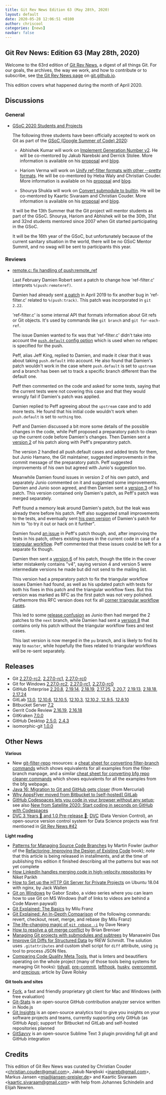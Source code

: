 ```yaml
---
title: Git Rev News Edition 63 (May 28th, 2020)
layout: default
date: 2020-05-28 12:06:51 +0100
author: chriscool
categories: [news]
navbar: false
---
```


## Git Rev News: Edition 63 (May 28th, 2020)

Welcome to the 63rd edition of [Git Rev News](https://git.github.io/rev_news/rev_news/),
a digest of all things Git. For our goals, the archives, the way we work, and how to contribute or to
subscribe, see [the Git Rev News page](https://git.github.io/rev_news/rev_news/) on [git.github.io](http://git.github.io).

This edition covers what happened during the month of April 2020.

## Discussions

### General

* [GSoC 2020 Students and Projects](https://lore.kernel.org/git/CAP8UFD1iBxiOZ_OA4DbMF9Kx2UHL15TPygoX6x-JrDGuReG1Vw@mail.gmail.com/)

  The following three students have been officially accepted to work on Git
  as part of the [GSoC (Google Summer of Code) 2020](https://summerofcode.withgoogle.com/):

  - Abhishek Kumar will work on
    [Implement Generation Number v2](https://summerofcode.withgoogle.com/projects/#6140278689234944).
    He will be co-mentored by Jakub Narebski and Derrick Stolee.
    More information is available on his
    [proposal](https://lore.kernel.org/git/20200326101520.GA19326@Abhishek-Arch/)
    and [blog](https://abhishekkumar2718.github.io/blog).

  - Hariom Verma  will work on
    [Unify ref-filter formats with other --pretty formats](https://summerofcode.withgoogle.com/projects/#4593212745842688).
    He  will be co-mentored by Heba Waly and Christian Couder.
    More information is available on his
    [proposal](https://lore.kernel.org/git/CA+CkUQ966swTrR7D2vxgQ2ZA3E=Le=u8yvEAopOsphoCWGgDeg@mail.gmail.com/)
    and [blog](https://harry-hov.github.io/blogs/posts/).

  - Shourya Shukla will work on
    [Convert submodule to builtin](https://summerofcode.withgoogle.com/projects/#6451304047575040).
    He will be co-mentored by Kaartic Sivaraam and Christian Couder.
    More information is available on his
    [proposal](https://lore.kernel.org/git/20200325185053.10274-1-shouryashukla.oo@gmail.com/)
    and [blog](https://shouryashukla.blogspot.com/).

  It will be the 13th Summer that the Git project will mentor students
  as part of the GSoC. Shourya, Hariom and Abhishek will be the 30th,
  31st and 32nd students mentored since 2007 when Git started
  participating in the GSoC.

  It will be the 16th year of the GSoC, but unfortunately because of
  the current sanitary situation in the world, there will be no GSoC
  Mentor Summit, and no swag will be sent to participants this year.

### Reviews

* [remote.c: fix handling of push:remote_ref](https://lore.kernel.org/git/20200228172455.1734888-1-damien.olivier.robert+git@gmail.com/)

  Last February Damien Robert sent a patch to change how
  'ref-filter.c' interprets `%(push:remoteref)`.

  Damien had already sent [a patch](https://lore.kernel.org/git/20190417081754.bd27mjxjx7qdxhty@doriath/)
  in April 2019 to fix another bug in 'ref-filter.c'
  related to `%(push:track)`. This patch was incorporated in `git 2.22`.

  'ref-filter.c' is some internal API that formats information about
  Git refs or Git objects. It's used by commands like `git branch` and
  `git for-each-ref`.

  The issue Damien wanted to fix was that 'ref-filter.c' didn't take
  into account the [`push.default` config option](https://git-scm.com/docs/git-config#Documentation/git-config.txt-pushdefault)
  which is used when no refspec is specified for the push.

  Peff, alias Jeff King, replied to Damien, and made it clear that it
  was about taking `push.default` into account. He also found that
  Damien's patch wouldn't work in the case where `push.default` is set
  to `upstream` and a branch has been set to track a specific branch
  different than the default one.

  Peff then commented on the code and asked for some tests, saying
  that the current tests were not covering this case and that they
  would wrongly fail if Damien's patch was applied.

  Damien replied to Peff agreeing about the `upstream` case and to add
  more tests. He found that his initial code wouldn't work when
  `push.default` is set to `nothing` too.

  Peff and Damien discussed a bit more some details of the possible
  changes in the code, while Peff proposed a preparatory patch to
  clean up the current code before Damien's changes. Then Damien sent
  a [version 2](https://lore.kernel.org/git/20200303161223.1870298-1-damien.olivier.robert+git@gmail.com/)
  of his patch along with Peff's preparatory patch.

  The version 2 handled all push.default cases and added tests for
  them, but Junio Hamano, the Git maintainer, suggested improvements
  in the commit message of the preparatory patch. Peff suggested
  improvements of his own but agreed with Junio's suggestion too.

  Meanwhile Damien found issues in version 2 of his own patch, and
  separately Junio commented on it and suggested some
  improvements. Damien and Junio soon agreed, and then Damien sent a
  [version 3](https://lore.kernel.org/git/20200312164558.2388589-1-damien.olivier.robert+git@gmail.com/)
  of his patch. This version contained only Damien's patch, as Peff's
  patch was merged separately.

  Peff found a memory leak around Damien's patch, but the leak was
  already there before his patch. Peff also suggested small
  improvements to the tests, and eventually sent
  [his own version](https://public-inbox.org/git/20200328133134.GA1196665@coredump.intra.peff.net/)
  of Damien's patch for him to "to try it out or hack on it further".

  Damien found [an issue](https://public-inbox.org/git/20200416151213.xbo5x6jt477ezwvo@feanor/)
  in Peff's patch though, and, after improving the tests in his patch,
  others existing issues in the current code in case of a
  [triangular workflow](https://public-inbox.org/git/20200406160439.gg5uu6kepnyxpvuc@feanor/).
  Peff commented that these issues could be left for a separate fix
  though.

  Damien then sent a
  [version 6](https://lore.kernel.org/git/20200406175648.25737-1-damien.olivier.robert+git@gmail.com/)
  of his patch, though the title in the cover letter mistakenly
  contains "v4", saying version 4 and version 5 were intermediate
  versions he made but did not send to the mailing list.

  This version had a preparatory patch to fix the triangular workflow
  issues Damien had found, as well as his updated patch with tests for
  both his fixes in this patch and the triangular workflow fixes. But
  this version was marked as RFC as the first patch was not very
  polished. Furthermore this RFC version does not fix all
  [corner triangular workflow cases](https://lore.kernel.org/git/20200418173651.djzriazxj5kbo6ax@doriath/).

  This led to some [release confusion](https://lore.kernel.org/git/20200416211208.xqnnrkvcl2jw3ejr@doriath/)
  as Junio then had merged the 2 patches to the `next` branch, while
  Damien had sent a
  [version 8](https://lore.kernel.org/git/20200416150355.635436-1-damien.olivier.robert+git@gmail.com/)
  that contains only his patch without the triangular workflow fixes
  and test cases.

  This last version is now merged in the `pu` branch, and is
  likely to find its way to `master`, while hopefully the fixes
  related to triangular workflows will be re-sent separately.

<!---
### Support
-->

<!---
## Developer Spotlight:
-->

## Releases

+ Git [2.27.0-rc2](https://lore.kernel.org/git/xmqqtv02mt2m.fsf@gitster.c.googlers.com/),
[2.27.0-rc1](https://public-inbox.org/git/xmqqsgfuv2ko.fsf@gitster.c.googlers.com/),
[2.27.0-rc0](https://public-inbox.org/git/xmqqy2punll7.fsf@gitster.c.googlers.com/)
+ Git for Windows [2.27.0-rc2](https://github.com/git-for-windows/git/releases/tag/v2.27.0-rc2.windows.1),
[2.27.0-rc1](https://github.com/git-for-windows/git/releases/tag/v2.27.0-rc1.windows.1),
[2.27.0-rc0](https://github.com/git-for-windows/git/releases/tag/v2.27.0-rc0.windows.1)
+ GitHub Enterprise [2.20.8](https://enterprise.github.com/releases/2.20.8/notes),
[2.19.14](https://enterprise.github.com/releases/2.19.14/notes),
[2.18.19](https://enterprise.github.com/releases/2.18.19/notes),
[2.17.25](https://enterprise.github.com/releases/2.17.25/notes),
[2.20.7](https://enterprise.github.com/releases/2.20.7/notes),
[2.19.13](https://enterprise.github.com/releases/2.19.13/notes),
[2.18.18](https://enterprise.github.com/releases/2.18.18/notes),
[2.17.24](https://enterprise.github.com/releases/2.17.24/notes)
+ GitLab [13.0](https://about.gitlab.com/releases/2020/05/06/gitlab-com-13-0-breaking-changes/),
[12.10.6](https://about.gitlab.com/releases/2020/05/15/gitlab-12-10-6-released/),
[12.10.5](https://about.gitlab.com/releases/2020/05/13/gitlab-12-10-5-released/),
[12.10.3](https://about.gitlab.com/releases/2020/05/04/gitlab-12-10-3-released/),
[12.10.2, 12.9.5, 12.8.10](https://about.gitlab.com/releases/2020/04/30/security-release-12-10-2-released/)
+ Bitbucket Server [7.2](https://confluence.atlassian.com/bitbucketserver/bitbucket-server-release-notes-872139866.html)
+ Gerrit Code Review [2.16.19](https://www.gerritcodereview.com/2.16.html#21619),
[2.16.18](https://www.gerritcodereview.com/2.16.html#21618)
+ GitKraken [7.0.0](https://support.gitkraken.com/release-notes/current)
+ GitHub Desktop [2.5.0](https://desktop.github.com/release-notes/),
[2.4.3](https://desktop.github.com/release-notes/)
+ isomorphic-git [1.0.0](https://isomorphic-git.org/blog/2020/02/25/version-1-0-0)

## Other News

__Various__

* New [git-filter-repo](https://github.com/newren/git-filter-repo) resources:
  a [cheat sheet for converting filter-branch commands](https://github.com/newren/git-filter-repo/blob/master/Documentation/converting-from-filter-branch.md#cheat-sheet-conversion-of-examples-from-the-filter-branch-manpage)
  which shows equivalents for all examples from the filter-branch manpage, and a similar
  [cheat sheet for converting bfg repo cleaner commands](https://github.com/newren/git-filter-repo/blob/master/Documentation/converting-from-bfg-repo-cleaner.md#cheat-sheet-conversion-of-examples-from-bfg)
  which shows equivalents for all the examples from the bfg webpage.
* [Java 16: Migration to Git and GitHub gets closer](https://jaxenter.com/java-16-migration-to-git-and-github-jdk-172076.html)
  (from Mercurial)
* [Why AppsFlyer moved from Bitbucket to [self-hosted] GitLab](https://about.gitlab.com/blog/2020/04/27/appsflyer-moves-to-gitlab/)
* [GitHub Codespaces lets you code in your browser without any setup](https://thenextweb.com/dd/2020/05/06/github-codespace-lets-you-code-in-your-browser-without-any-setup/);
  see also [New from Satellite 2020: Start coding in seconds on GitHub with Codespaces](https://github.blog/2020-05-06-new-from-satellite-2020-github-codespaces-github-discussions-securing-code-in-private-repositories-and-more/#codespaces)
* [DVC 3 Years 🎉 and 1.0 Pre-release 🚀](https://dvc.org/blog/dvc-3-years-and-1-0-release);
  [DVC](https://dvc.org) (Data Version Control), an open-source version control
  system for Data Science projects was first mentioned in [Git Rev News #42](https://git.github.io/rev_news/2018/08/22/edition-42/)


__Light reading__

* [Patterns for Managing Source Code Branches](https://martinfowler.com/articles/branching-patterns.html)
  by Martin Fowler (author of the [Refactoring: Improving the Design of Existing Code](https://martinfowler.com/books/refactoring.html) book);
  _note_ that this article is being released in installments,
  and at the time of publishing this edition it finished describing all the patterns but was not yet complete
* [How LinkedIn handles merging code in high-velocity repositories](https://engineering.linkedin.com/blog/2020/continuous-integration)
  by Niket Parikh
* [How to Set up the HTTP Git Server for Private Projects](https://thenewstack.io/how-to-set-up-the-http-git-server-for-private-projects/)
  on Ubuntu 18.04 with nginx, by Jack Wallen
* [Git on Windows](https://code-maven.com/git-on-windows) by Gabor Szabo,
  a video series where you can learn how to use Git on MS Windows
  (half of links to videos are behind a Code Maven paywall)
* [Git Explained: The Basics](https://dev.to/milu_franz/git-explained-the-basics-igc)
  by Milu Franz
* [Git Explained: An In-Depth Comparison](https://dev.to/milu_franz/git-explained-an-in-depth-comparison-18mk)
  of the following commands: revert, checkout, reset, merge, and rebase
  (by Milu Franz)
* [The life-changing magic of `git rebase -i`](https://opensource.com/article/20/4/git-rebase-i)
  by Dave Neary
* [How to resolve a git merge conflict](https://opensource.com/article/20/4/git-merge-conflict)
  by Brian Breniser
* [Managing Git projects with submodules and subtrees](https://opensource.com/article/20/5/git-submodules-subtrees)
  by Manaswini Das
* [Improve Git Diffs for Structured Data](https://blog.afoolishmanifesto.com/posts/improve-git-diffs-structured-data/)
  by fREW Schmidt.  The solution uses `.gitattributes` and custom shell script
  for `diff` attribute, using `jq` tool to process JSON files.
* [Comparing Code Quality Meta Tools](https://blog.urth.org/2020/05/08/comparing-code-quality-meta-tools/),
  that is linters and beautifiers operating on the whole project
  (many of those tools being systems for managing Git hooks):
  [tidyall][], [pre-commit][], [lefthook][], [husky][], [overcommit][], and [precious][];
  article by Dave Rolsky

[tidyall]: https://metacpan.org/pod/distribution/Code-TidyAll/bin/tidyall
[pre-commit]: https://pre-commit.com/
[lefthook]: https://github.com/Arkweid/lefthook
[husky]: https://github.com/typicode/husky
[overcommit]: https://github.com/sds/overcommit
[precious]: https://github.com/houseabsolute/precious


__Git tools and sites__

* [Fork](https://fork.dev/), a fast and friendly proprietary git client for Mac and Windows
  (with free evaluation)
* [Git-Stats](https://gitstats.me/) is an open-source GitHub contribution analyzer
  service written in Node.js
* [Git Insights](https://www.gitinsights.io/) is an open-source analytics tool
  to give you insights on your software projects and teams, currently supporting
  only GitHub (as GitHub App); support for Bitbucket nd GitLab and self-hosted
  repositories planned
* [GitSavvy](https://github.com/timbrel/GitSavvy) is an open-source
  Sublime Text 3 plugin providing full git and GitHub integration


## Credits

This edition of Git Rev News was curated by
Christian Couder &lt;<christian.couder@gmail.com>&gt;,
Jakub Narębski &lt;<jnareb@gmail.com>&gt;,
Markus Jansen &lt;<mja@jansen-preisler.de>&gt; and
Kaartic Sivaraam &lt;<kaartic.sivaraam@gmail.com>&gt;
with help from Johannes Schindelin and Elijah Newren.
